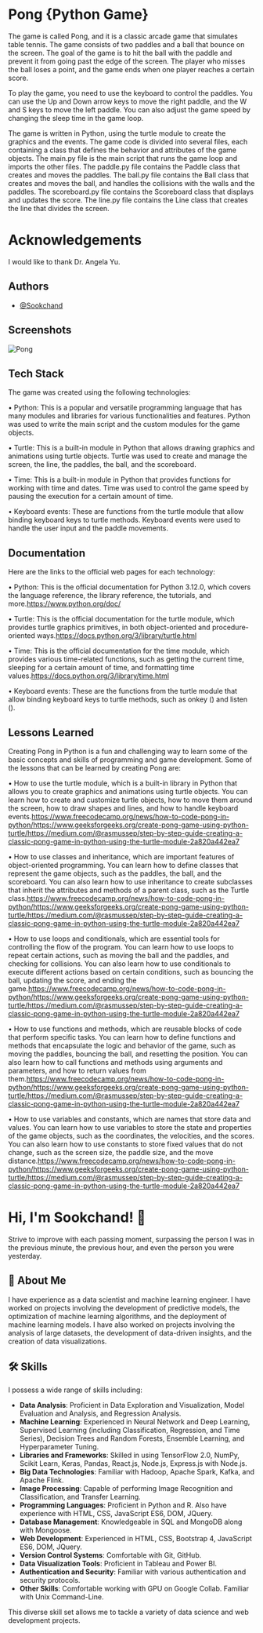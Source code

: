 
#  Pong {Python Game}
The game is called Pong, and it is a classic arcade game that simulates table tennis. The game consists of two paddles and a ball that bounce on the screen. The goal of the game is to hit the ball with the paddle and prevent it from going past the edge of the screen. The player who misses the ball loses a point, and the game ends when one player reaches a certain score.

To play the game, you need to use the keyboard to control the paddles. You can use the Up and Down arrow keys to move the right paddle, and the W and S keys to move the left paddle. You can also adjust the game speed by changing the sleep time in the game loop.

The game is written in Python, using the turtle module to create the graphics and the events. The game code is divided into several files, each containing a class that defines the behavior and attributes of the game objects. The main.py file is the main script that runs the game loop and imports the other files. The paddle.py file contains the Paddle class that creates and moves the paddles. The ball.py file contains the Ball class that creates and moves the ball, and handles the collisions with the walls and the paddles. The scoreboard.py file contains the Scoreboard class that displays and updates the score. The line.py file contains the Line class that creates the line that divides the screen.
#  Acknowledgements
I would like to thank Dr. Angela Yu.
## Authors

- [@Sookchand](https://github.com/Sookchand)


## Screenshots

![Pong](https://github.com/Sookchand/Pong/assets/34344439/bf1f1d95-cb84-4ebd-bc5c-d780ab8563c4)



## Tech Stack
The game was created using the following technologies:

•  Python: This is a popular and versatile programming language that has many modules and libraries for various functionalities and features. Python was used to write the main script and the custom modules for the game objects.

•  Turtle: This is a built-in module in Python that allows drawing graphics and animations using turtle objects. Turtle was used to create and manage the screen, the line, the paddles, the ball, and the scoreboard.

•  Time: This is a built-in module in Python that provides functions for working with time and dates. Time was used to control the game speed by pausing the execution for a certain amount of time.

•  Keyboard events: These are functions from the turtle module that allow binding keyboard keys to turtle methods. Keyboard events were used to handle the user input and the paddle movements.




## Documentation
Here are the links to the official web pages for each technology:

•  Python: This is the official documentation for Python 3.12.0, which covers the language reference, the library reference, the tutorials, and more.https://www.python.org/doc/

•  Turtle: This is the official documentation for the turtle module, which provides turtle graphics primitives, in both object-oriented and procedure-oriented ways.https://docs.python.org/3/library/turtle.html

•  Time: This is the official documentation for the time module, which provides various time-related functions, such as getting the current time, sleeping for a certain amount of time, and formatting time values.https://docs.python.org/3/library/time.html

•  Keyboard events: These are the functions from the turtle module that allow binding keyboard keys to turtle methods, such as onkey () and listen ().
## Lessons Learned
Creating Pong in Python is a fun and challenging way to learn some of the basic concepts and skills of programming and game development. Some of the lessons that can be learned by creating Pong are:

•  How to use the turtle module, which is a built-in library in Python that allows you to create graphics and animations using turtle objects. You can learn how to create and customize turtle objects, how to move them around the screen, how to draw shapes and lines, and how to handle keyboard events.https://www.freecodecamp.org/news/how-to-code-pong-in-python/https://www.geeksforgeeks.org/create-pong-game-using-python-turtle/https://medium.com/@rasmussep/step-by-step-guide-creating-a-classic-pong-game-in-python-using-the-turtle-module-2a820a442ea7

•  How to use classes and inheritance, which are important features of object-oriented programming. You can learn how to define classes that represent the game objects, such as the paddles, the ball, and the scoreboard. You can also learn how to use inheritance to create subclasses that inherit the attributes and methods of a parent class, such as the Turtle class.https://www.freecodecamp.org/news/how-to-code-pong-in-python/https://www.geeksforgeeks.org/create-pong-game-using-python-turtle/https://medium.com/@rasmussep/step-by-step-guide-creating-a-classic-pong-game-in-python-using-the-turtle-module-2a820a442ea7

•  How to use loops and conditionals, which are essential tools for controlling the flow of the program. You can learn how to use loops to repeat certain actions, such as moving the ball and the paddles, and checking for collisions. You can also learn how to use conditionals to execute different actions based on certain conditions, such as bouncing the ball, updating the score, and ending the game.https://www.freecodecamp.org/news/how-to-code-pong-in-python/https://www.geeksforgeeks.org/create-pong-game-using-python-turtle/https://medium.com/@rasmussep/step-by-step-guide-creating-a-classic-pong-game-in-python-using-the-turtle-module-2a820a442ea7

•  How to use functions and methods, which are reusable blocks of code that perform specific tasks. You can learn how to define functions and methods that encapsulate the logic and behavior of the game, such as moving the paddles, bouncing the ball, and resetting the position. You can also learn how to call functions and methods using arguments and parameters, and how to return values from them.https://www.freecodecamp.org/news/how-to-code-pong-in-python/https://www.geeksforgeeks.org/create-pong-game-using-python-turtle/https://medium.com/@rasmussep/step-by-step-guide-creating-a-classic-pong-game-in-python-using-the-turtle-module-2a820a442ea7

•  How to use variables and constants, which are names that store data and values. You can learn how to use variables to store the state and properties of the game objects, such as the coordinates, the velocities, and the scores. You can also learn how to use constants to store fixed values that do not change, such as the screen size, the paddle size, and the move distance.https://www.freecodecamp.org/news/how-to-code-pong-in-python/https://www.geeksforgeeks.org/create-pong-game-using-python-turtle/https://medium.com/@rasmussep/step-by-step-guide-creating-a-classic-pong-game-in-python-using-the-turtle-module-2a820a442ea7

# Hi, I'm Sookchand! 👋

Strive to improve with each passing moment, surpassing the person I was in the previous minute, the previous hour, and even the person you were yesterday.
## 🚀 About Me
I have experience as a data scientist and machine learning engineer. I have worked on projects involving the development of predictive models, the optimization of machine learning algorithms, and the deployment of machine learning models. I have also worked on projects involving the analysis of large datasets, the development of data-driven insights, and the creation of data visualizations.
## 🛠 Skills
I possess a wide range of skills including:

- **Data Analysis**: Proficient in Data Exploration and Visualization, Model Evaluation and Analysis, and Regression Analysis.
- **Machine Learning**: Experienced in Neural Network and Deep Learning, Supervised Learning (including Classification, Regression, and Time Series), Decision Trees and Random Forests, Ensemble Learning, and Hyperparameter Tuning.
- **Libraries and Frameworks**: Skilled in using TensorFlow 2.0, NumPy, Scikit Learn, Keras, Pandas, React.js, Node.js, Express.js with Node.js.
- **Big Data Technologies**: Familiar with Hadoop, Apache Spark, Kafka, and Apache Flink.
- **Image Processing**: Capable of performing Image Recognition and Classification, and Transfer Learning.
- **Programming Languages**: Proficient in Python and R. Also have experience with HTML, CSS, JavaScript ES6, DOM, JQuery.
- **Database Management**: Knowledgeable in SQL and MongoDB along with Mongoose.
- **Web Development**: Experienced in HTML, CSS, Bootstrap 4, JavaScript ES6, DOM, JQuery.
- **Version Control Systems**: Comfortable with Git, GitHub.
- **Data Visualization Tools**: Proficient in Tableau and Power BI.
- **Authentication and Security**: Familiar with various authentication and security protocols.
- **Other Skills**: Comfortable working with GPU on Google Collab. Familiar with Unix Command-Line.

This diverse skill set allows me to tackle a variety of data science and web development projects.
